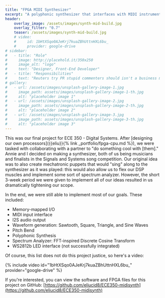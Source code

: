 ```yaml
---
title: "FPGA MIDI Synthesizer"
excerpt: "A polyphonic synthesizer that interfaces with MIDI instruments, all running on a custom soft-core FPGA"
header:
    overlay_image: /assets/images/synth-mid-build.jpg
    overlay_filter: "0.7"
    teaser: /assets/images/synth-mid-build.jpg
    # video:
    #     id: 1bHtXSqo0AJeKrj7kuaZBhUttnHXL6bu_
    #     provider: google-drive
# sidebar:
#   - title: "Role"
#     image: http://placehold.it/350x250
#     image_alt: "logo"
#     text: "Designer, Front-End Developer"
#   - title: "Responsibilities"
#     text: "Reuters try PR stupid commenters should isn't a business model"
# gallery:
#   - url: /assets/images/unsplash-gallery-image-1.jpg
#     image_path: assets/images/unsplash-gallery-image-1-th.jpg
#     alt: "placeholder image 1"
#   - url: /assets/images/unsplash-gallery-image-2.jpg
#     image_path: assets/images/unsplash-gallery-image-2-th.jpg
#     alt: "placeholder image 2"
#   - url: /assets/images/unsplash-gallery-image-3.jpg
#     image_path: assets/images/unsplash-gallery-image-3-th.jpg
#     alt: "placeholder image 3"
---
```


This was our final project for ECE 350 - Digital Systems.
After [designing our own processors]({{eliu}}{% link _portfolio/fpga-cpu.md %}), we were tasked with collaborating with a partner to "do something cool with \[them]." 
Annie and I decided on making a synthesizer, both of us being musicians and finalists in the Signals and Systems song competition. 
Our original idea was to also create mechatronic puppets that would "sing" along to the synthesizer as it was played: this would also allow us to flex our DSP muscles and implement some sort of spectrum analyzer.
However, the short 3-week period we were given to implement all of our ideas resulted in us dramatically tightening our scope.

In the end, we were still able to implement most of our goals. These included:
* Memory-mapped I/O
* MIDI input interface
* I2S audio output
* Waveform generation: Sawtooth, Square, Triangle, and Sine Waves
* Pitch Bend
* Polyphonic Synthesis
* Spectrum Analyzer: FFT-inspired Discrete Cosine Transform
* WS2812b LED interface (not successfully integrated)

Of course, this list does not do this project justice, so here's a video:

{% include video id="1bHtXSqo0AJeKrj7kuaZBhUttnHXL6bu_" provider="google-drive" %}

If you're interested, you can view the software and FPGA files for this project on GitHub: [https://github.com/eliucid8/ECE350-midisynth](https://github.com/eliucid8/ECE350-midisynth)
